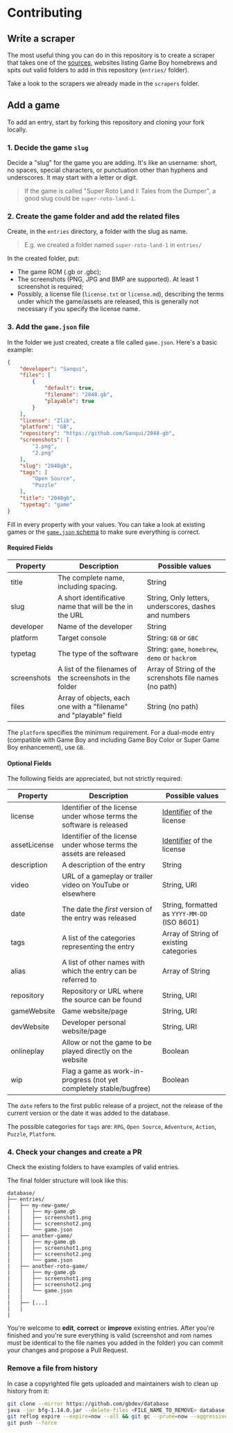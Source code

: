 # Contributing

## Write a scraper

The most useful thing you can do in this repository is to create a scraper that takes one of the [sources](https://github.com/gbdev/database/issues?q=is%3Aissue+is%3Aopen+label%3Asource), websites listing Game Boy homebrews and spits out valid folders to add in this repository (`entries/` folder).

Take a look to the scrapers we already made in the `scrapers` folder.

## Add a game

To add an entry, start by forking this repository and cloning your fork locally.

### 1. Decide the game `slug` 

Decide a "slug" for the game you are adding. It's like an username: short, no spaces, special characters, or punctuation other than hyphens and underscores. It may start with a letter or digit.

> If the game is called "Super Roto Land I: Tales from the Dumper", a good slug could be `super-roto-land-1`.

### 2. Create the game folder and add the related files 

Create, in the `entries` directory, a folder with the slug as name.

> E.g. we created a folder named `super-roto-land-1` in `entries/`

In the created folder, put:

- The game ROM (.gb or .gbc);
- The screenshots (PNG, JPG and BMP are supported). At least 1 screenshot is required;
- Possibly, a license file (`license.txt` or `license.md`), describing the terms under which the game/assets are released, this is generally not necessary if you specify the license name.

### 3. Add the `game.json` file 

In the folder we just created, create a file called `game.json`. Here's a basic example:

```json
{
    "developer": "Sanqui",
    "files": [
        {
            "default": true,
            "filename": "2048.gb",
            "playable": true
        }
    ],
    "license": "Zlib",
    "platform": "GB",
    "repository": "https://github.com/Sanqui/2048-gb",
    "screenshots": [
        "1.png",
        "2.png"
    ],
    "slug": "2048gb",
    "tags": [
        "Open Source",
        "Puzzle"
    ],
    "title": "2048gb",
    "typetag": "game"
}
```

Fill in every property with your values. You can take a look at existing games or the [`game.json` schema](game-schema-d3.json) to make sure everything is correct.

#### Required Fields

| Property      | Description                                                           | Possible values                                         |
|---------------|-----------------------------------------------------------------------|---------------------------------------------------------|
| title         | The complete name, including spacing.                                 | String                                                  |
| slug          | A short identificative name that will be the in the URL               | String, Only letters, underscores, dashes and numbers   |
| developer     | Name of the developer                                                 | String                                                  |
| platform      | Target console                                                        | String: `GB` or `GBC`                                   |
| typetag       | The type of the software                                              | String: `game`, `homebrew`, `demo` or `hackrom`         |
| screenshots   | A list of the filenames of the screenshots in the folder              | Array of String of the screnshots file names (no path)  |
| files         | Array of objects, each one with a "filename" and "playable" field     | String (no path)                                        |

The `platform` specifies the minimum requirement. For a dual-mode entry (compatible with Game Boy and including Game Boy Color or Super Game Boy enhancement), use `GB`.

#### Optional Fields

The following fields are appreciated, but not strictly required:

| Property      | Description                                                          | Possible values                                         |
|---------------|----------------------------------------------------------------------|---------------------------------------------------------|
| license       | Identifier of the license under whose terms the software is released | [Identifier](https://spdx.org/licenses/) of the license |
| assetLicense  | Identifier of the license under whose terms the assets are released  | [Identifier](https://spdx.org/licenses/) of the license |
| description   | A description of the entry                                           | String                                                  |
| video         | URL of a gameplay or trailer video on YouTube or elsewhere           | String, URI                                             |
| date          | The date the *first* version of the entry was released               | String, formatted as `YYYY-MM-DD` (ISO 8601)            |
| tags          | A list of the categories representing the entry                      | Array of String of existing categories                  |
| alias         | A list of other names with which the entry can be referred to        | Array of String                                         |
| repository    | Repository or URL where the source can be found                      | String, URI                                             |
| gameWebsite   | Game website/page                                                    | String, URI                                             |
| devWebsite    | Developer personal website/page                                      | String, URI                                             |
| onlineplay    | Allow or not the game to be played directly on the website           | Boolean                                                 |
| wip           | Flag a game as work-in-progress (not yet completely stable/bugfree)  | Boolean                                                 | 

The `date` refers to the first public release of a project, not the release of the current version or the date it was added to the database.

<!-- (A future version of the schema is expected to include the release of the current version.) -->

The possible categories for `tags` are: `RPG`, `Open Source`, `Adventure`, `Action`, `Puzzle`, `Platform`.


### 4. Check your changes and create a PR

Check the existing folders to have examples of valid entries.

The final folder structure will look like this:

```
database/
├── entries/
|   ├── my-new-game/
|   │   ├── my-game.gb
|   │   ├── screenshot1.png
|   │   ├── screenshot2.png
|   │   └── game.json
|   ├── another-game/
|   │   ├── my-game.gb
|   │   ├── screenshot1.png
|   │   ├── screenshot2.png
|   │   └── game.json
|   ├── another-roto-game/
|   │   ├── my-game.gb
|   │   ├── screenshot1.png
|   │   ├── screenshot2.png
|   │   └── game.json
|   |
|   ├── [...]
|   |
|
```

You're welcome to **edit**, **correct** or **improve** existing entries.
After you're finished and you're sure everything is valid (screenshot and rom names must be identical to the file names you added in the folder) you can commit your changes and propose a Pull Request.

### Remove a file from history

In case a copyrighted file gets uploaded and maintainers wish to clean up history from it:

```sh
git clone --mirror https://github.com/gbdev/database
java -jar bfg-1.14.0.jar --delete-files <FILE_NAME_TO_REMOVE> database.git
git reflog expire --expire=now --all && git gc --prune=now --aggressive
git push --force
```
